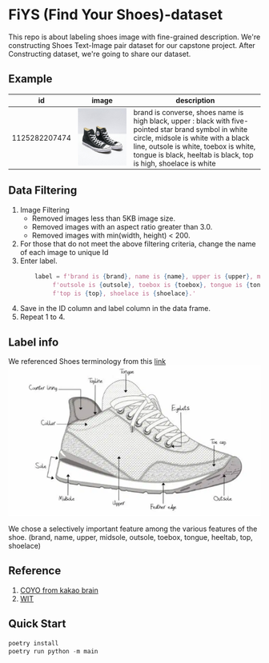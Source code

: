 # FiYS (Find Your Shoes)-dataset
This repo is about labeling shoes image with fine-grained description.
We're constructing Shoes Text-Image pair dataset for our capstone project.
After Constructing dataset, we're going to share our dataset. 

## Example
| id            | image                      | description                                                                                                                                                                                                                                              |
|---------------|----------------------------|----------------------------------------------------------------------------------------------------------------------------------------------------------------------------------------------------------------------------------------------------------|
| 1125282207474 | ![image](img/High_b_1.jpg) | brand is converse, shoes name is high black, upper : black with five-pointed star brand symbol in white circle, midsole is white with a black line, outsole is white, toebox is white, tongue is black, heeltab is black, top is high, shoelace is white |

## Data Filtering
 1. Image Filtering
    - Removed images less than 5KB image size.
    - Removed images with an aspect ratio greater than 3.0.
    - Removed images with min(width, height) < 200.
2. For those that do not meet the above filtering criteria, change the name of each image to unique Id
3. Enter label.
   ```python
       label = f'brand is {brand}, name is {name}, upper is {upper}, midsole is {midsole},' \
            f'outsole is {outsole}, toebox is {toebox}, tongue is {tongue}, heeltab is {heeltab},' \
            f'top is {top}, shoelace is {shoelace}.'
   ```
4. Save in the ID column and label column in the data frame.
5. Repeat 1 to 4.

## Label info
We referenced Shoes terminology from this [link](https://www.shoeguide.org/shoe_anatomy/)
![image](img/shoes_feature.png)

We chose a selectively important feature among the various features of the shoe.
(brand, name, upper, midsole, outsole, toebox, tongue, heeltab, top, shoelace)

## Reference
1. [COYO from kakao brain](https://github.com/kakaobrain/coyo-dataset)
2. [WIT](https://github.com/google-research-datasets/wit)


## Quick Start
```python
poetry install
poetry run python -m main
```
